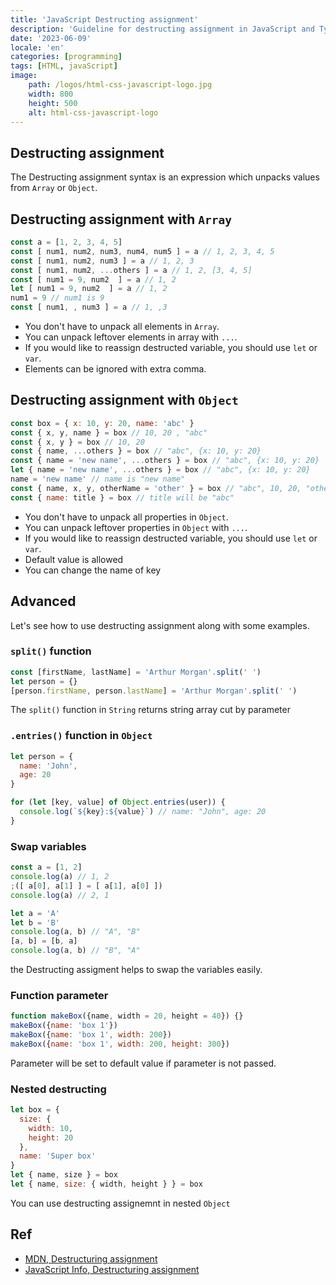 ```yaml
---
title: 'JavaScript Destructing assignment'
description: 'Guideline for destructing assignment in JavaScript and Typescript'
date: '2023-06-09'
locale: 'en'
categories: [programming]
tags: [HTML, javaScript]
image:
    path: /logos/html-css-javascript-logo.jpg
    width: 800
    height: 500
    alt: html-css-javascript-logo
---
```

## Destructing assignment
The Destructing assignment syntax is an expression which unpacks values from `Array` or `Object`.

## Destructing assignment with `Array`
```js
const a = [1, 2, 3, 4, 5]
const [ num1, num2, num3, num4, num5 ] = a // 1, 2, 3, 4, 5
const [ num1, num2, num3 ] = a // 1, 2, 3
const [ num1, num2, ...others ] = a // 1, 2, [3, 4, 5]
const [ num1 = 9, num2  ] = a // 1, 2
let [ num1 = 9, num2  ] = a // 1, 2
num1 = 9 // num1 is 9
const [ num1, , num3 ] = a // 1, ,3
```
- You don't have to unpack all elements in `Array`. 
- You can unpack leftover elements in array with `...`.
- If you would like to reassign destructed variable, you should use `let` or `var`.
- Elements can be ignored with extra comma.

## Destructing assignment with `Object`
```js
const box = { x: 10, y: 20, name: 'abc' }
const { x, y, name } = box // 10, 20 , "abc"
const { x, y } = box // 10, 20
const { name, ...others } = box // "abc", {x: 10, y: 20} 
const { name = 'new name', ...others } = box // "abc", {x: 10, y: 20} 
let { name = 'new name', ...others } = box // "abc", {x: 10, y: 20}
name = 'new name' // name is "new name"
const { name, x, y, otherName = 'other' } = box // "abc", 10, 20, "other"
const { name: title } = box // title will be "abc"
```
- You don't have to unpack all properties in `Object`.
- You can unpack leftover properties in `Object` with `...`.
- If you would like to reassign destructed variable, you should use `let` or `var`.
- Default value is allowed 
- You can change the name of key

## Advanced
Let's see how to use destructing assignment along with some examples.
### `split()` function
```js
const [firstName, lastName] = 'Arthur Morgan'.split(' ')
let person = {}
[person.firstName, person.lastName] = 'Arthur Morgan'.split(' ')
```
The `split()` function in `String` returns string array cut by parameter 
### `.entries()` function in `Object`
```js
let person = {
  name: 'John',
  age: 20
}

for (let [key, value] of Object.entries(user)) {
  console.log(`${key}:${value}`) // name: "John", age: 20
}
```

### Swap variables
```js
const a = [1, 2]
console.log(a) // 1, 2
;([ a[0], a[1] ] = [ a[1], a[0] ]) 
console.log(a) // 2, 1
```
```js
let a = 'A'
let b = 'B'
console.log(a, b) // "A", "B"
[a, b] = [b, a]
console.log(a, b) // "B", "A"
```
the Destructing assigment helps to swap the variables easily.

### Function parameter
```js
function makeBox({name, width = 20, height = 40}) {}
makeBox({name: 'box 1'})
makeBox({name: 'box 1', width: 200})
makeBox({name: 'box 1', width: 200, height: 300})
```
Parameter will be set to default value if parameter is not passed. 

### Nested destructing
```js
let box = {
  size: {
    width: 10,
    height: 20
  },
  name: 'Super box'
}
let { name, size } = box
let { name, size: { width, height } } = box
```
You can use destructing assignemnt in nested `Object`

## Ref
- [MDN, Destructuring assignment](https://developer.mozilla.org/en-US/docs/Web/JavaScript/Reference/Operators/Destructuring_assignment)
- [JavaScript Info, Destructuring assignment](https://javascript.info/destructuring-assignment)
